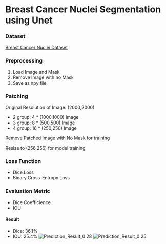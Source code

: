 # Breast Cancer Nuclei Segmentation using Unet

### Dataset
[Breast Cancer Nuclei Dataset](https://drive.google.com/file/d/1OYOuEM4MEpaMEydF7iutRb197lF5iZnP/view)

### Preprocessing
1. Load Image and Mask
2. Remove Image with no Mask
3. Save as npy file

### Patching
Original Resolution of Image: (2000,2000)
- 2 group: 4 * (1000,1000) Image
- 3 group: 8 * (500,500) Image
- 4 group: 16 * (250,250) Image

Remove Patched Image with No Mask for training

Resize to (256,256) for model training

### Loss Function
- Dice Loss
- Binary Cross-Entropy Loss

### Evaluation Metric
- Dice Coefficience
- IOU


#### Result
- Dice: 36.1%
- IOU: 25.4%
![Prediction_Result_0 28](https://github.com/user-attachments/assets/2d4fc93b-41d7-4a41-a781-fa6b678b3fab)
![Prediction_Result_0 25](https://github.com/user-attachments/assets/235d50ca-0d0b-4b1a-bb97-c417e2f95628)




